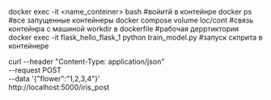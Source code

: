 docker exec -it <name_conteiner> bash                                 #войитй в контейнре
docker ps                                                             #все запущенные контейнеры
docker compose volume  loc/cont                                       #связь контейнра с машиной
workdir в dockerfile                                                  #рабочая дерртиктория 
docker exec -it flask_hello_flask_1 python train_model.py             #запуск скприта в контейнере

curl --header "Content-Type: application/json" \
  --request POST \
  --data '{"flower":"1,2,3,4"}' \
  http://localhost:5000/iris_post